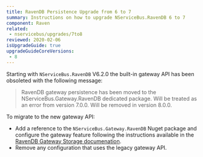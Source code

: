 ```yaml
---
title: RavenDB Persistence Upgrade from 6 to 7
summary: Instructions on how to upgrade NServiceBus.RavenDB 6 to 7
component: Raven
related:
 - nservicebus/upgrades/7to8
reviewed: 2020-02-06
isUpgradeGuide: true
upgradeGuideCoreVersions:
 - 8
---
```


Starting with `NServiceBus.RavenDB` V6.2.0 the built-in gateway API has been obsoleted with the following message:

> RavenDB gateway persistence has been moved to the NServiceBus.Gateway.RavenDB dedicated package. Will be treated as an error from version 7.0.0. Will be removed in version 8.0.0.

To migrate to the new gateway API:

- Add a reference to the `NServiceBus.Gateway.RavenDB` Nuget package and configure the gateway feature following the instructions available in the [RavenDB Gateway Storage documenation](/nservicebus/gateway/ravendb/).
- Remove any configuration that uses the legacy gateway API.
